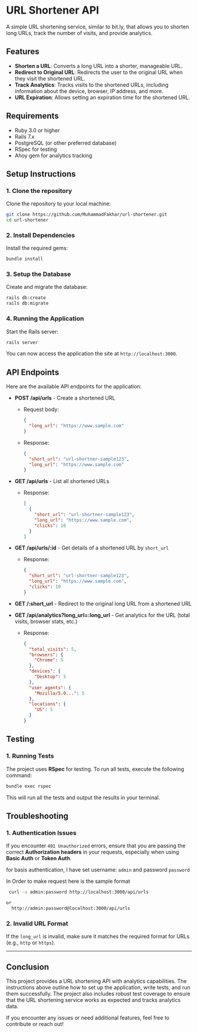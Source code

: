 
# URL Shortener API

A simple URL shortening service, similar to bit.ly, that allows you to shorten long URLs, track the number of visits, and provide analytics.

## Features

- **Shorten a URL**: Converts a long URL into a shorter, manageable URL.
- **Redirect to Original URL**: Redirects the user to the original URL when they visit the shortened URL.
- **Track Analytics**: Tracks visits to the shortened URLs, including information about the device, browser, IP address, and more.
- **URL Expiration**: Allows setting an expiration time for the shortened URL.

## Requirements

- Ruby 3.0 or higher
- Rails 7.x
- PostgreSQL (or other preferred database)
- RSpec for testing
- Ahoy gem for analytics tracking

## Setup Instructions

### 1. Clone the repository

Clone the repository to your local machine:

```bash
git clone https://github.com/MuhammadFakhar/url-shortener.git
cd url-shortener
```

### 2. Install Dependencies

Install the required gems:

```bash
bundle install
```

### 3. Setup the Database

Create and migrate the database:

```bash
rails db:create
rails db:migrate
```

### 4. Running the Application

Start the Rails server:

```bash
rails server
```

You can now access the application the site at `http://localhost:3000`.

## API Endpoints

Here are the available API endpoints for the application:

- **POST /api/urls** - Create a shortened URL
  - Request body:
    ```json
    {
      "long_url": "https://www.sample.com"
    }
    ```
  - Response:
    ```json
    {
      "short_url": "url-shortner-sample123",
      "long_url": "https://www.sample.com"
    }
    ```

- **GET /api/urls** - List all shortened URLs
  - Response:
    ```json
    [
      {
        "short_url": "url-shortner-sample123",
        "long_url": "https://www.sample.com",
        "clicks": 10
      }
    ]
    ```

- **GET /api/urls/:id** - Get details of a shortened URL by `short_url`
  - Response:
    ```json
    {
      "short_url": "url-shortner-sample123",
      "long_url": "https://www.sample.com",
      "clicks": 10
    }
    ```

- **GET /:short_url** - Redirect to the original long URL from a shortened URL

- **GET /api/analytics?long_url=:long_url** - Get analytics for the URL (total visits, browser stats, etc.)
  - Response:
    ```json
    {
      "total_visits": 5,
      "browsers": {
        "Chrome": 5
      },
      "devices": {
        "Desktop": 5
      },
      "user_agents": {
        "Mozilla/5.0...": 5
      },
      "locations": {
        "US": 5
      }
    }
    ```

## Testing

### 1. Running Tests

The project uses **RSpec** for testing. To run all tests, execute the following command:

```bash
bundle exec rspec
```

This will run all the tests and output the results in your terminal.



## Troubleshooting

### 1. Authentication Issues

If you encounter `401 Unauthorized` errors, ensure that you are passing the correct **Authorization headers** in your requests, especially when using **Basic Auth** or **Token Auth**.

for basis authentication, I have set username: `admin` and password `password`

In Order to make request  here is the sample format

```bash
 curl -u admin:password http://localhost:3000/api/urls

or
  http://admin:password@localhost:3000/api/urls
```

### 2. Invalid URL Format

If the `long_url` is invalid, make sure it matches the required format for URLs (e.g., `http` or `https`).


---

## Conclusion

This project provides a URL shortening API with analytics capabilities. The instructions above outline how to set up the application, write tests, and run them successfully. The project also includes robust test coverage to ensure that the URL shortening service works as expected and tracks analytics data.

If you encounter any issues or need additional features, feel free to contribute or reach out!
